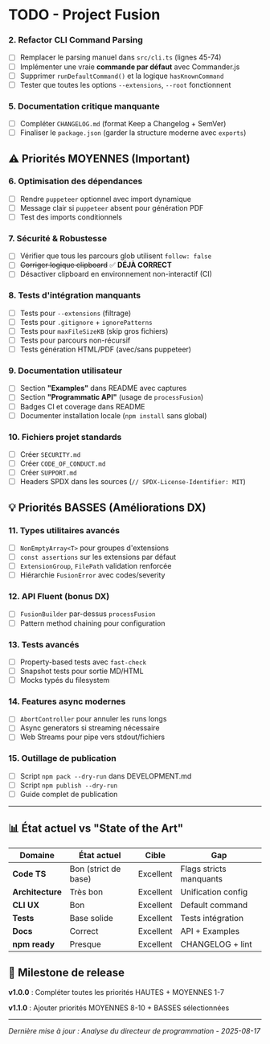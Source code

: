 # TODO - Project Fusion

### 2. Refactor CLI Command Parsing  
- [ ] Remplacer le parsing manuel dans `src/cli.ts` (lignes 45-74)
- [ ] Implémenter une vraie **commande par défaut** avec Commander.js
- [ ] Supprimer `runDefaultCommand()` et la logique `hasKnownCommand`
- [ ] Tester que toutes les options `--extensions`, `--root` fonctionnent

### 5. Documentation critique manquante
- [ ] Compléter `CHANGELOG.md` (format Keep a Changelog + SemVer)
- [ ] Finaliser le `package.json` (garder la structure moderne avec `exports`)

## ⚠️ Priorités MOYENNES (Important)

### 6. Optimisation des dépendances
- [ ] Rendre `puppeteer` optionnel avec import dynamique
- [ ] Message clair si `puppeteer` absent pour génération PDF
- [ ] Test des imports conditionnels

### 7. Sécurité & Robustesse  
- [ ] Vérifier que tous les parcours glob utilisent `follow: false`
- [ ] ~~Corriger logique clipboard~~ ✅ **DÉJÀ CORRECT**
- [ ] Désactiver clipboard en environnement non-interactif (CI)

### 8. Tests d'intégration manquants
- [ ] Tests pour `--extensions` (filtrage)
- [ ] Tests pour `.gitignore` + `ignorePatterns` 
- [ ] Tests pour `maxFileSizeKB` (skip gros fichiers)
- [ ] Tests pour parcours non-récursif
- [ ] Tests génération HTML/PDF (avec/sans puppeteer)

### 9. Documentation utilisateur
- [ ] Section **"Examples"** dans README avec captures
- [ ] Section **"Programmatic API"** (usage de `processFusion`)
- [ ] Badges CI et coverage dans README
- [ ] Documenter installation locale (`npm install` sans global)

### 10. Fichiers projet standards
- [ ] Créer `SECURITY.md`
- [ ] Créer `CODE_OF_CONDUCT.md` 
- [ ] Créer `SUPPORT.md`
- [ ] Headers SPDX dans les sources (`// SPDX-License-Identifier: MIT`)

## 💡 Priorités BASSES (Améliorations DX)

### 11. Types utilitaires avancés
- [ ] `NonEmptyArray<T>` pour groupes d'extensions
- [ ] `const assertions` sur les extensions par défaut
- [ ] `ExtensionGroup`, `FilePath` validation renforcée
- [ ] Hiérarchie `FusionError` avec codes/severity

### 12. API Fluent (bonus DX)
- [ ] `FusionBuilder` par-dessus `processFusion`
- [ ] Pattern method chaining pour configuration

### 13. Tests avancés
- [ ] Property-based tests avec `fast-check`
- [ ] Snapshot tests pour sortie MD/HTML
- [ ] Mocks typés du filesystem

### 14. Features async modernes
- [ ] `AbortController` pour annuler les runs longs
- [ ] Async generators si streaming nécessaire
- [ ] Web Streams pour pipe vers stdout/fichiers

### 15. Outillage de publication
- [ ] Script `npm pack --dry-run` dans DEVELOPMENT.md
- [ ] Script `npm publish --dry-run` 
- [ ] Guide complet de publication

---

## 📊 État actuel vs "State of the Art"

| Domaine | État actuel | Cible | Gap |
|---------|-------------|-------|-----|
| **Code TS** | Bon (strict de base) | Excellent | Flags stricts manquants |
| **Architecture** | Très bon | Excellent | Unification config |
| **CLI UX** | Bon | Excellent | Default command |
| **Tests** | Base solide | Excellent | Tests intégration |
| **Docs** | Correct | Excellent | API + Examples |
| **npm ready** | Presque | Excellent | CHANGELOG + lint |

## 🎯 Milestone de release

**v1.0.0** : Compléter toutes les priorités HAUTES + MOYENNES 1-7

**v1.1.0** : Ajouter priorités MOYENNES 8-10 + BASSES sélectionnées

---

*Dernière mise à jour : Analyse du directeur de programmation - 2025-08-17*